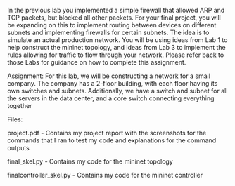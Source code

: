 In the previous lab you implemented a simple firewall that allowed ARP and TCP packets, but blocked all other
packets. For your final project, you will be expanding on this to implement routing between devices on different
subnets and implementing firewalls for certain subnets. The idea is to simulate an actual production network.
You will be using ideas from Lab 1 to help construct the mininet topology, and ideas from Lab 3 to implement
the rules allowing for traffic to flow through your network. Please refer back to those Labs for guidance on how
to complete this assignment.

Assignment:
For this lab, we will be constructing a network for a small company. The company has a 2-floor building, with
each floor having its own switches and subnets. Additionally, we have a switch and subnet for all the servers in
the data center, and a core switch connecting everything together

Files:

project.pdf - Contains my project report with the
screenshots for the commands that I ran to test my code and explanations
for the command outputs

final_skel.py - Contains my code for the mininet topology

finalcontroller_skel.py - Contains my code for the mininet controller
